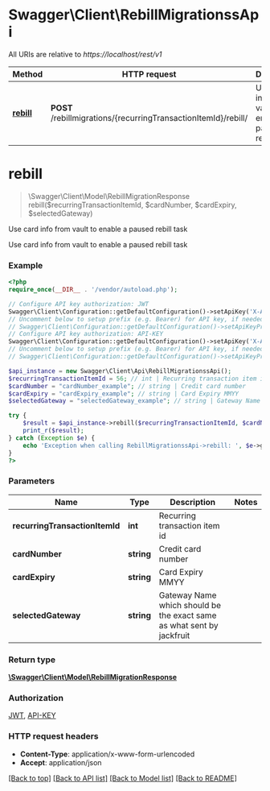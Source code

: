 # Swagger\Client\RebillMigrationssApi

All URIs are relative to *https://localhost/rest/v1*

Method | HTTP request | Description
------------- | ------------- | -------------
[**rebill**](RebillMigrationssApi.md#rebill) | **POST** /rebillmigrations/{recurringTransactionItemId}/rebill/ | Use card info from vault to enable a paused rebill task


# **rebill**
> \Swagger\Client\Model\RebillMigrationResponse rebill($recurringTransactionItemId, $cardNumber, $cardExpiry, $selectedGateway)

Use card info from vault to enable a paused rebill task

Use card info from vault to enable a paused rebill task

### Example
```php
<?php
require_once(__DIR__ . '/vendor/autoload.php');

// Configure API key authorization: JWT
Swagger\Client\Configuration::getDefaultConfiguration()->setApiKey('X-Authorization-JWT', 'YOUR_API_KEY');
// Uncomment below to setup prefix (e.g. Bearer) for API key, if needed
// Swagger\Client\Configuration::getDefaultConfiguration()->setApiKeyPrefix('X-Authorization-JWT', 'Bearer');
// Configure API key authorization: API-KEY
Swagger\Client\Configuration::getDefaultConfiguration()->setApiKey('X-API-KEY', 'YOUR_API_KEY');
// Uncomment below to setup prefix (e.g. Bearer) for API key, if needed
// Swagger\Client\Configuration::getDefaultConfiguration()->setApiKeyPrefix('X-API-KEY', 'Bearer');

$api_instance = new Swagger\Client\Api\RebillMigrationssApi();
$recurringTransactionItemId = 56; // int | Recurring transaction item id
$cardNumber = "cardNumber_example"; // string | Credit card number
$cardExpiry = "cardExpiry_example"; // string | Card Expiry MMYY
$selectedGateway = "selectedGateway_example"; // string | Gateway Name which should be the exact same as what sent by jackfruit

try {
    $result = $api_instance->rebill($recurringTransactionItemId, $cardNumber, $cardExpiry, $selectedGateway);
    print_r($result);
} catch (Exception $e) {
    echo 'Exception when calling RebillMigrationssApi->rebill: ', $e->getMessage(), PHP_EOL;
}
?>
```

### Parameters

Name | Type | Description  | Notes
------------- | ------------- | ------------- | -------------
 **recurringTransactionItemId** | **int**| Recurring transaction item id |
 **cardNumber** | **string**| Credit card number |
 **cardExpiry** | **string**| Card Expiry MMYY |
 **selectedGateway** | **string**| Gateway Name which should be the exact same as what sent by jackfruit |

### Return type

[**\Swagger\Client\Model\RebillMigrationResponse**](../Model/RebillMigrationResponse.md)

### Authorization

[JWT](../../README.md#JWT), [API-KEY](../../README.md#API-KEY)

### HTTP request headers

 - **Content-Type**: application/x-www-form-urlencoded
 - **Accept**: application/json

[[Back to top]](#) [[Back to API list]](../../README.md#documentation-for-api-endpoints) [[Back to Model list]](../../README.md#documentation-for-models) [[Back to README]](../../README.md)

